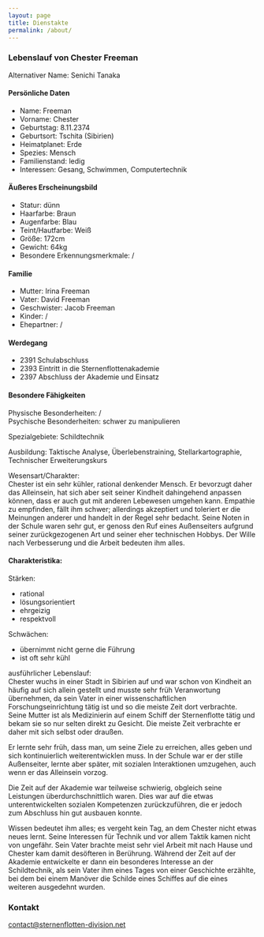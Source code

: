 ```yaml
---
layout: page
title: Dienstakte
permalink: /about/
---
```


### Lebenslauf von Chester Freeman

Alternativer Name: Senichi Tanaka

#### Persönliche Daten
- Name: Freeman
- Vorname: Chester
- Geburtstag: 8.11.2374
- Geburtsort: Tschita (Sibirien)
- Heimatplanet: Erde
- Spezies: Mensch
- Familienstand: ledig
- Interessen: Gesang, Schwimmen, Computertechnik

#### Äußeres Erscheinungsbild
- Statur: dünn
- Haarfarbe: Braun
- Augenfarbe: Blau
- Teint/Hautfarbe: Weiß
- Größe: 172cm
- Gewicht: 64kg
- Besondere Erkennungsmerkmale: /

#### Familie
- Mutter: Irina Freeman
- Vater: David Freeman
- Geschwister: Jacob Freeman
- Kinder: /
- Ehepartner: /

#### Werdegang
- 2391 Schulabschluss
- 2393 Eintritt in die Sternenflottenakademie
- 2397 Abschluss der Akademie und Einsatz

#### Besondere Fähigkeiten
Physische Besonderheiten: /  
Psychische Besonderheiten: schwer zu manipulieren

Spezialgebiete: Schildtechnik  

Ausbildung: Taktische Analyse, Überlebenstraining, Stellarkartographie, Technischer Erweiterungskurs  

Wesensart/Charakter:  
Chester ist ein sehr kühler, rational denkender Mensch. Er bevorzugt daher das Alleinsein, hat sich aber seit seiner Kindheit dahingehend anpassen können, dass er auch gut mit anderen Lebewesen umgehen kann. Empathie zu empfinden, fällt ihm schwer; allerdings akzeptiert und toleriert er die Meinungen anderer und handelt in der Regel sehr bedacht. Seine Noten in der Schule waren sehr gut, er genoss den Ruf eines Außenseiters aufgrund seiner zurückgezogenen Art und seiner eher technischen Hobbys. Der Wille nach Verbesserung und die Arbeit bedeuten ihm alles.

#### Charakteristika:
Stärken:
- rational
- lösungsorientiert
- ehrgeizig
- respektvoll

Schwächen:
- übernimmt nicht gerne die Führung
- ist oft sehr kühl

ausführlicher Lebenslauf:  
Chester wuchs in einer Stadt in Sibirien auf und war schon von Kindheit an häufig auf sich allein gestellt und musste sehr früh Veranwortung übernehmen, da sein Vater in einer wissenschaftlichen Forschungseinrichtung tätig ist und so die meiste Zeit dort verbrachte. Seine Mutter ist als Medizinierin auf einem Schiff der Sternenflotte tätig und bekam sie so nur selten direkt zu Gesicht. Die meiste Zeit verbrachte er daher mit sich selbst oder draußen.

Er lernte sehr früh, dass man, um seine Ziele zu erreichen, alles geben und sich kontinuierlich weiterentwicklen muss. In der Schule war er der stille Außenseiter, lernte aber später, mit sozialen Interaktionen umzugehen, auch wenn er das Alleinsein vorzog.

Die Zeit auf der Akademie war teilweise schwierig, obgleich seine Leistungen überdurchschnittlich waren. Dies war auf die etwas unterentwickelten sozialen Kompetenzen zurückzuführen, die er jedoch zum Abschluss hin gut ausbauen konnte.

Wissen bedeutet ihm alles; es vergeht kein Tag, an dem Chester nicht etwas neues lernt. Seine Interessen für Technik und vor allem Taktik kamen nicht von ungefähr. Sein Vater brachte meist sehr viel Arbeit mit nach Hause und Chester kam damit desöfteren in Berührung. Während der Zeit auf der Akademie entwickelte er dann ein besonderes Interesse an der Schildtechnik, als sein Vater ihm eines Tages von einer Geschichte erzählte, bei dem bei einem Manöver die Schilde eines Schiffes auf die eines weiteren ausgedehnt wurden.

### Kontakt

[contact@sternenflotten-division.net](mailto:contact@sternenflotten-division.de)
